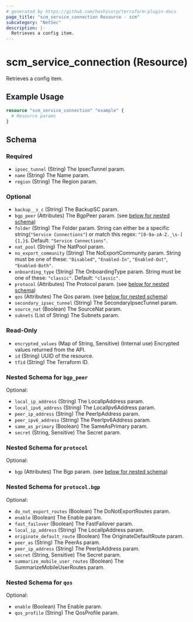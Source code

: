 ```yaml
---
# generated by https://github.com/hashicorp/terraform-plugin-docs
page_title: "scm_service_connection Resource - scm"
subcategory: "NetSec"
description: |-
  Retrieves a config item.
---
```


# scm_service_connection (Resource)

Retrieves a config item.

## Example Usage

```terraform
resource "scm_service_connection" "example" {
  # Resource params
}
```

<!-- schema generated by tfplugindocs -->
## Schema

### Required

- `ipsec_tunnel` (String) The IpsecTunnel param.
- `name` (String) The Name param.
- `region` (String) The Region param.

### Optional

- `backup__s_c` (String) The BackupSC param.
- `bgp_peer` (Attributes) The BgpPeer param. (see [below for nested schema](#nestedatt--bgp_peer))
- `folder` (String) The Folder param. String can either be a specific string(`"Service Connections"`) or match this regex: `^[0-9a-zA-Z._\s-]{1,}$`. Default: `"Service Connections"`.
- `nat_pool` (String) The NatPool param.
- `no_export_community` (String) The NoExportCommunity param. String must be one of these: `"Disabled"`, `"Enabled-In"`, `"Enabled-Out"`, `"Enabled-Both"`.
- `onboarding_type` (String) The OnboardingType param. String must be one of these: `"classic"`. Default: `"classic"`.
- `protocol` (Attributes) The Protocol param. (see [below for nested schema](#nestedatt--protocol))
- `qos` (Attributes) The Qos param. (see [below for nested schema](#nestedatt--qos))
- `secondary_ipsec_tunnel` (String) The SecondaryIpsecTunnel param.
- `source_nat` (Boolean) The SourceNat param.
- `subnets` (List of String) The Subnets param.

### Read-Only

- `encrypted_values` (Map of String, Sensitive) (Internal use) Encrypted values returned from the API.
- `id` (String) UUID of the resource.
- `tfid` (String) The Terraform ID.

<a id="nestedatt--bgp_peer"></a>
### Nested Schema for `bgp_peer`

Optional:

- `local_ip_address` (String) The LocalIpAddress param.
- `local_ipv6_address` (String) The LocalIpv6Address param.
- `peer_ip_address` (String) The PeerIpAddress param.
- `peer_ipv6_address` (String) The PeerIpv6Address param.
- `same_as_primary` (Boolean) The SameAsPrimary param.
- `secret` (String, Sensitive) The Secret param.


<a id="nestedatt--protocol"></a>
### Nested Schema for `protocol`

Optional:

- `bgp` (Attributes) The Bgp param. (see [below for nested schema](#nestedatt--protocol--bgp))

<a id="nestedatt--protocol--bgp"></a>
### Nested Schema for `protocol.bgp`

Optional:

- `do_not_export_routes` (Boolean) The DoNotExportRoutes param.
- `enable` (Boolean) The Enable param.
- `fast_failover` (Boolean) The FastFailover param.
- `local_ip_address` (String) The LocalIpAddress param.
- `originate_default_route` (Boolean) The OriginateDefaultRoute param.
- `peer_as` (String) The PeerAs param.
- `peer_ip_address` (String) The PeerIpAddress param.
- `secret` (String, Sensitive) The Secret param.
- `summarize_mobile_user_routes` (Boolean) The SummarizeMobileUserRoutes param.



<a id="nestedatt--qos"></a>
### Nested Schema for `qos`

Optional:

- `enable` (Boolean) The Enable param.
- `qos_profile` (String) The QosProfile param.
